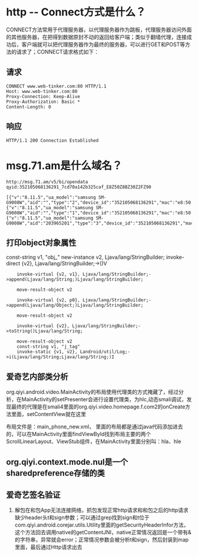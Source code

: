 
# http -- Connect方式是什么？
CONNECT方法常用于代理服务器，以代理服务器作为跳板，代理服务器访问外面的其他服务器，在把得到数据原封不动的返回给客户端；类似于翻墙代理，连接成功后，客户端就可以把代理服务器作为最终的服务器，可以进行GET和POST等方法的请求了；CONNECT请求格式如下：

## 请求

```
CONNECT www.web-tinker.com:80 HTTP/1.1
Host: www.web-tinker.com:80
Proxy-Connection: Keep-Alive
Proxy-Authorization: Basic *
Content-Length: 0
```
## 响应

```
HTTP/1.1 200 Connection Established
```


# msg.71.am是什么域名？


```
http://msg.71.am/v5/bi/opendata
qyid:352105068136291_7cd70a142b325caf_E8Z50Z8BZ30Z2FZ90

[{"v":"8.11.5","ua_model":"samsung SM-G9008W","aid":"","type":"2","device_id":"352105068136291","mac":"e8:50:8b:30:2f:90","imei":"352105068136291","openudid":"7cd70a142b325caf","androidid":"7cd70a142b325caf","bt_mac":"02:00:00:00:00:00","pkg":"com.qiyi.video","key":"591a3d5e95c34d3f4e2373d2df3fd506","sid":"qbzv7j0s70u01hwn","os_v":"6.0.1","brand":"samsung","resolution":"1080x1920","network":"1","cell_id":"169918453","gps_lon":"104.082021","gps_lat":"30.543431","tvid":"","cid":"","pid":"","duration":"17871","os_t":"Android","lang":"zh"},{"v":"8.11.5","ua_model":"samsung SM-G9008W","aid":"","type":"1","device_id":"352105068136291","mac":"e8:50:8b:30:2f:90","imei":"352105068136291","openudid":"7cd70a142b325caf","androidid":"7cd70a142b325caf","bt_mac":"02:00:00:00:00:00","pkg":"com.qiyi.video","key":"591a3d5e95c34d3f4e2373d2df3fd506","sid":"tl5ndfmwa9zs6206","os_v":"6.0.1","brand":"samsung","resolution":"1080x1920","network":"1","cell_id":"169918453","gps_lon":"104.082021","gps_lat":"30.543431","tvid":"","cid":"","pid":"","duration":"","os_t":"Android","lang":"zh"},{"v":"8.11.5","ua_model":"samsung SM-G9008W","aid":"203965201","type":"3","device_id":"352105068136291","mac":"e8:50:8b:30:2f:90","imei":"352105068136291","openudid":"7cd70a142b325caf","androidid":"7cd70a142b325caf","bt_mac":"02:00:00:00:00:00","pkg":"com.qiyi.video","key":"591a3d5e95c34d3f4e2373d2df3fd506","sid":"tl5ndfmwa9zs6206","os_v":"6.0.1","brand":"samsung","resolution":"1080x1920","network":"1","cell_id":"169918453","gps_lon":"104.082021","gps_lat":"30.543431","tvid":"692992100","cid":"-1","pid":"50a0d79ec72392387d2d477bd198d466","duration":"","os_t":"Android","lang":"zh"}]

```


## 打印object对象属性

const-string v1, "obj_"
        new-instance v2, Ljava/lang/StringBuilder;
        invoke-direct {v2}, Ljava/lang/StringBuilder;-><init>()V
	
	    invoke-virtual {v2, v1}, Ljava/lang/StringBuilder;->append(Ljava/lang/String;)Ljava/lang/StringBuilder;

	    move-result-object v2

	    invoke-virtual {v2, p0}, Ljava/lang/StringBuilder;->append(Ljava/lang/Object;)Ljava/lang/StringBuilder;

	    move-result-object v2

	    invoke-virtual {v2}, Ljava/lang/StringBuilder;->toString()Ljava/lang/String;

	    move-result-object v2
	    const-string v1, "j_tag"
	    invoke-static {v1, v2}, Landroid/util/Log;->i(Ljava/lang/String;Ljava/lang/String;)I


## 爱奇艺内部类分析

org.qiyi.android.video.MainActivity的布局使用代理类的方式掩藏了，经过分析，在MainActivity的setPresenter会进行设置代理类，为hlc,动态smali调试，发现最终的代理是在smali4里面的org.qiyi.video.homepage.f.com2的onCreate方法里面，setContentView就在这里

布局文件是：main_phone_new.xml， 里面的布局都是通过java代码添加进去的，可以在MainActivity里面findViewById找到布局主要的两个ScrollLinearLayout、ViewStub组件，在MainActivity里面分别叫：hla、hle

## org.qiyi.context.mode.nul是一个sharedpreference存储的类

## 爱奇艺签名验证

1. 解包在和包App无法连接网络，抓包发现正常http请求和和包之后的http请求缺少header头t和sign参数；可以通过grep找到sign和t位于com.qiyi.android.corejar.utils.Utility里面的getSecurityHeaderInfor方法，这个方法回去调用native的getContentJNI，native正常情况返回是一个带有&的字符串，异常就会error；正常情况参数会被分析t和sign，然后封装到map里面，最后通过Http请求出去
